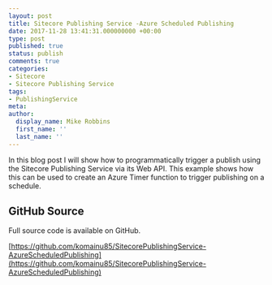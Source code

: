 ```yaml
---
layout: post
title: Sitecore Publishing Service -Azure Scheduled Publishing
date: 2017-11-28 13:41:31.000000000 +00:00
type: post
published: true
status: publish
comments: true
categories:
- Sitecore
- Sitecore Publishing Service
tags:
- PublishingService
meta:
author:
  display_name: Mike Robbins
  first_name: ''
  last_name: ''
---
```


In this blog post I will show how to programmatically trigger a publish using the Sitecore Publishing Service via its Web API. This example shows how this can be used to create an Azure Timer function to trigger publishing on a schedule.

## GitHub Source

Full source code is available on GitHub.

[https://github.com/komainu85/SitecorePublishingService-AzureScheduledPublishing](https://github.com/komainu85/SitecorePublishingService-AzureScheduledPublishing)
